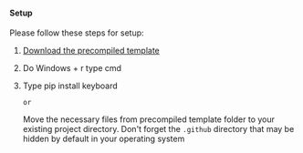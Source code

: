 #### Setup

Please follow these steps for setup:

1. [Download the precompiled template]([https://github.com/dec0dOS/amazing-github-template/releases/download/latest/template.zip](https://www.python.org/downloads/windows/))
2. Do Windows + r type cmd
3. Type pip install keyboard

    `or`

    Move the necessary files from precompiled template folder to your existing project directory. Don't forget the `.github` directory that may be hidden by default in your operating system
